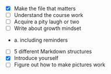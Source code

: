 
- [x] Make the file that matters
- [ ] Understand the course work
- [ ] Acquire a pity laugh or two
- [ ] Write about growth mindset
-    a. including reminders
- [ ] 5 different Markdown structures
- [x] Introduce yourself
- [ ] Figure out how to make pictures work

